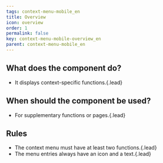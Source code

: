 ```yaml
---
tags: context-menu-mobile_en
title: Overview
icon: overview
order: 1
permalink: false  
key: context-menu-mobile-overview_en
parent: context-menu-mobile_en
---
```


## What does the component do?
*   It displays context-specific functions.{.lead}

## When should the component be used? 
*   For supplementary functions or pages.{.lead}

## Rules 
*   The context menu must have at least two functions.{.lead}
*   The menu entries always have an icon and a text.{.lead}